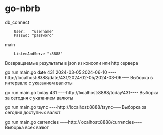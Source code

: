 # go-nbrb
db_connect

        User:   "username"
        Passwd: "password"
        
main

        ListenAndServe ":8888"

Возвращаемые результаты в json из консоли или http сервера

go run main.go date 431 2024-03-05 2024-06-10 ----http://localhost:8888/date/431/2024-02-05/2024-03-06---- Выборка в интервале с указанием валюты

go run main.go today 431 ----http://localhost:8888/today/431---- Выборка за сегодня с указанием валюты 

go run main.go tsync ----http://localhost:8888/tsync---- Выборка за сегодня доступных валют 

go run main.go currencies ----http://localhost:8888/currencies---- Выборка всех валют 
